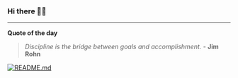 ### Hi there 👋🏻


---

**Quote of the day**

> *Discipline is the bridge between goals and accomplishment.* - **Jim Rohn** 

[![README.md](https://github.com/marcolovazzano/marcolovazzano/actions/workflows/readme.yml/badge.svg?branch=main)](https://github.com/marcolovazzano/marcolovazzano/actions/workflows/readme.yml)
